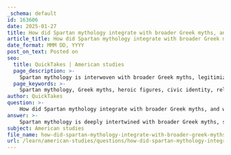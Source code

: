 ```yaml
---
_schema: default
id: 163606
date: 2025-01-27
title: How did Spartan mythology integrate with broader Greek myths, and what role did it play in Greek culture?
article_title: How did Spartan mythology integrate with broader Greek myths, and what role did it play in Greek culture?
date_format: MMM DD, YYYY
post_on_text: Posted on
seo:
  title: QuickTakes | American studies
  page_description: >-
    Spartan mythology is interwoven with broader Greek myths, legitimizing Spartan identity, reinforcing social norms, and shaping the values of Spartan society through heroic figures, civic identity, and religious practices.
  page_keywords: >-
    Spartan mythology, Greek myths, heroic figures, civic identity, religious practices, cultural exchange, rivalry, Spartan values, ancient Greece, social norms
author: QuickTakes
question: >-
    How did Spartan mythology integrate with broader Greek myths, and what role did it play in Greek culture?
answer: >-
    Spartan mythology is deeply intertwined with broader Greek myths, serving both to legitimize Spartan identity and to reinforce the values and social norms of Spartan society. The integration of Spartan mythology with the larger Greek mythological framework can be understood through several key aspects:\n\n1. **Heroic Figures and Legends**: Spartan mythology prominently features heroic figures such as Heracles, who is often associated with strength and valor. The stories surrounding these heroes not only celebrated individual prowess but also reflected the collective identity of the Spartans as a warrior society. The Dorian invasion, a significant event in Spartan history, is also mythologized, providing a narrative that legitimized Spartan claims to power and their dominance in the Peloponnese.\n\n2. **Civic Identity and Values**: Myths played a crucial role in shaping the civic identity of Sparta. They reinforced the values of discipline, bravery, and communal responsibility, which were central to Spartan culture. The narratives surrounding the gods and heroes served as moral exemplars for Spartan citizens, guiding their behavior and societal roles.\n\n3. **Religious Practices**: The worship of deities, particularly Athena, was integral to Spartan religious life. Athena, as the goddess of wisdom and warfare, embodied the ideals of Spartan society. The integration of mythology with religious practices helped to solidify the connection between divine favor and civic duty, emphasizing the importance of piety in maintaining social order.\n\n4. **Cultural Exchange and Rivalry**: The relationship between Sparta and other Greek city-states, particularly Athens, influenced the development of Spartan mythology. While Athens was known for its rich artistic and literary contributions, Sparta's emphasis on military prowess and discipline shaped a different narrative within the broader context of Greek culture. This rivalry prompted a unique expression of Spartan identity that was often articulated through their myths.\n\n5. **Literary and Historical Context**: The works of poets like Homer and Hesiod, which are foundational to Greek mythology, also include references to Sparta and its heroes. The narratives found in texts such as the *Iliad* highlight the significance of Spartan figures like Menelaus, whose story is central to the Trojan War myth. These literary sources not only provide insight into Spartan values but also illustrate how Spartan mythology was woven into the fabric of Greek mythological tradition.\n\nIn conclusion, Spartan mythology not only contributed to the unique identity of Spartan society but also played a significant role in the broader tapestry of Greek culture. It reinforced social norms, provided moral guidance, and facilitated a sense of unity among Spartans, while also engaging with the rich and diverse mythological traditions of ancient Greece.
subject: American studies
file_name: how-did-spartan-mythology-integrate-with-broader-greek-myths-and-what-role-did-it-play-in-greek-culture.md
url: /learn/american-studies/questions/how-did-spartan-mythology-integrate-with-broader-greek-myths-and-what-role-did-it-play-in-greek-culture
---
```


&nbsp;